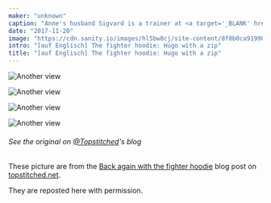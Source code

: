 ```yaml
---
maker: "unknown"
caption: "Anne's husband Sigvard is a trainer at <a target='_BLANK' href='http://fighter.org/'>the local kick boxing club</a>. Hence the name <em>fighter hoodie</em>"
date: "2017-11-20"
image: "https://cdn.sanity.io/images/hl5bw8cj/site-content/8f0b0ca919900145250b0af08401775198623eda-1001x1500.jpg"
intro: "[auf Englisch] The fighter hoodie: Hugo with a zip"
title: "[auf Englisch] The fighter hoodie: Hugo with a zip"
---
```


![Another view](https://posts.freesewing.org/uploads/fighter_hoodie_1_69359b6e7d.jpg "Another view")

![Another view](https://posts.freesewing.org/uploads/fighter_hoodie_2_c74c303646.jpg "Another view")

![Another view](https://posts.freesewing.org/uploads/fighter_hoodie_3_f8766d848b.jpg "Another view")

![Another view](https://posts.freesewing.org/uploads/fighter_hoodie_4_881e549c9b.jpg "Another view")

<Note>

###### See the original on [@Topstitched](/users/Topstitched)'s blog
These picture are from the [Back again with the fighter hoodie](http://www.topstitched.net/?p=1431) 
blog post on [topstitched.net](http://www.topstitched.net/).

They are reposted here with permission.

</Note>
